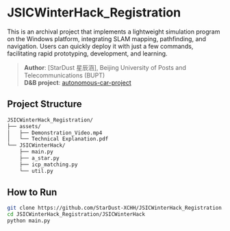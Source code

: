 # JSICWinterHack_Registration
This is an archival project that implements a lightweight simulation program on the Windows platform, integrating SLAM mapping, pathfinding, and navigation. Users can quickly deploy it with just a few commands, facilitating rapid prototyping, development, and learning.

> **Author**: [StarDust 星辰涵], Beijing University of Posts and Telecommunications (BUPT)  
> **D&B project**: [autonomous-car-project](https://github.com/StarDust-XCHH/autonomous-car-project.git)  


## Project Structure

```txt
JSICWinterHack_Registration/
├── assets/
│   ├── Demonstration_Video.mp4
│   └── Technical Explanation.pdf
└── JSICWinterHack/
    ├── main.py
    ├── a_star.py
    ├── icp_matching.py
    └── util.py
```

## How to Run

```bash
git clone https://github.com/StarDust-XCHH/JSICWinterHack_Registration.git
cd JSICWinterHack_Registration/JSICWinterHack
python main.py
```


